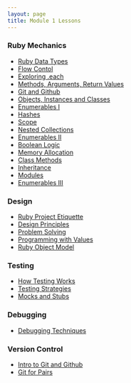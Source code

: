 ```yaml
---
layout: page
title: Module 1 Lessons
---
```


### Ruby Mechanics
* [Ruby Data Types](./ruby_data_types)
* [Flow Contol](./flow_control)
* [Exploring .each](./exploring_each)
* [Methods, Arguments, Return Values](./methods_and_return_values)
* [Git and Github](./git_and_github)
* [Objects, Instances and Classes](./objects_classes_instances)
* [Enumerables I](./beginner_enumerables)
* [Hashes](./introducing_hashes)
* [Scope](./intro_to_scope)
* [Nested Collections](./nested_collections)
* [Enumerables II](./intermediate_enumerables)
* [Boolean Logic](./boolean_logic)
* [Memory Allocation]()
* [Class Methods](class_methods)
* [Inheritance](./inheritance)
* [Modules](./modules)
* [Enumerables III](./advanced_enumerables)

### Design
* [Ruby Project Etiquette](./ruby_project_etiquette)
* [Design Principles]()
* [Problem Solving](./problems_solutions_algorithms)
* [Programming with Values]()
* [Ruby Object Model](./ruby_object_model)

### Testing
* [How Testing Works](./how_testing_works)
* [Testing Strategies](./testing_strategies_1)
* [Mocks and Stubs](./mocks_stubs)

### Debugging
* [Debugging Techniques](./debugging_techniques)

### Version Control
* [Intro to Git and Github](./intro_to_git)
* [Git for Pairs](./git_for_pairs_new)
